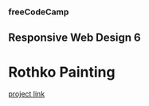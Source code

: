 ### freeCodeCamp

## Responsive Web Design 6

# Rothko Painting

[project link](https://www.freecodecamp.org/learn/2022/responsive-web-design/learn-the-css-box-model-by-building-a-rothko-painting/step-1)
